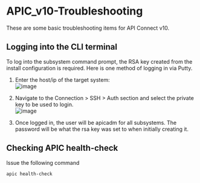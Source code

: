 # APIC_v10-Troubleshooting
These are some basic troubleshooting items for API Connect v10.

## Logging into the CLI terminal  
To log into the subsystem command prompt, the RSA key created from the install configuration is required.
Here is one method of logging in via Putty.  
1.	Enter the host/ip of the target system:  
![image](https://user-images.githubusercontent.com/66093865/207202856-481b2fbe-46ef-4e13-a60e-9bc05f54a72b.png)

2.	Navigate to the Connection > SSH > Auth section and select the private key to be used to login.  
![image](https://user-images.githubusercontent.com/66093865/207202896-30caf20d-b027-443a-9a77-02190546ec35.png)

3.	Once logged in, the user will be apicadm for all subsystems. The password will be what the rsa key was set to when initially creating it.  

## Checking APIC health-check  
Issue the following command 
```   
apic health-check
```  
